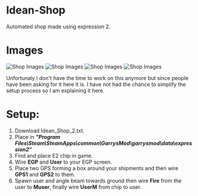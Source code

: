 # Idean-Shop
Automated shop made using expression 2.

# Images
![Shop Images](https://cdn.discordapp.com/attachments/454498602073587725/1019088754104873021/rp_construct_b50000.jpg)
![Shop Images](https://cdn.discordapp.com/attachments/454498602073587725/1019088754780164186/rp_construct_b50002.jpg)
![Shop Images](https://cdn.discordapp.com/attachments/454498602073587725/1019088754440405042/rp_construct_b50001.jpg)
![Shop Images](https://cdn.discordapp.com/attachments/454498602073587725/1019088755245715546/rp_construct_b50003.jpg)

Unfortunaly I don't have the time to work on this anymore but since people have been asking for it here it is. I have not had the chance to simplify the setup process so I am explaining it here.

# Setup:
1. Download Idean_Shop_2.txt.
2. Place in **_"Program Files\Steam\SteamApps\common\GarrysMod\garrysmod\data\expression2"_**
3. Find and place E2 chip in game.
4. Wire __EGP__ and __User__ to your EGP screen.
5. Place two GPS forming a box around your shipments and then wire __GPS1__ and __GPS2__ to them.
6. Spawn user and angle beam towards ground then wire __Fire__ from the user to __Muser__, finally wire __UserM__ from chip to user.
